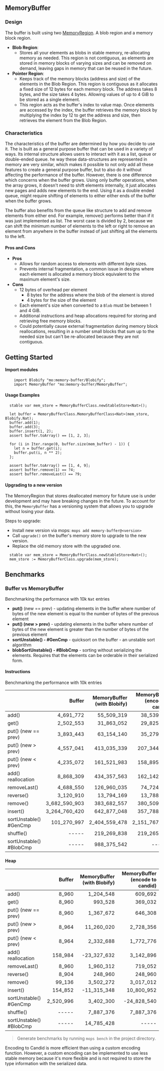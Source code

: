 ## MemoryBuffer

### Design
The buffer is built using two [MemoryRegion](https://github.com/NatLabs/memory-region). A blob region and a memory block region.

- **Blob Region**: 
  - Stores all your elements as blobs in stable memory, re-allocating memory as needed. This region is not contiguous, as elements are stored in memory blocks of varying sizes and can be removed on demand, leaving gaps in memory that can be reused in the future.
- **Pointer Region**: 
  - Keeps track of the memory blocks (address and size) of the elements in the Blob Region. This region is contiguous as it allocates a fixed size of 12 bytes for each memory block. The address takes 8 bytes, and the size takes 4 bytes. Allowing values of up to 4 GiB to be stored as a single element. 
  - This region acts as the buffer's index to value map. Once elements are accessed by the index, the buffer retrieves the memory block by multiplying the index by 12 to get the address and size, then retrieves the element from the Blob Region.

### Characteristics

The characteristics of the buffer are determined by how you decide to use it. The is built as a general purpose buffer that can be used in a variety of ways. Its internal structure allows users to interact with it as a list, queue or double-ended queue. he way these data-structures are represented in memory are very similar, which makes it possible to not only add all these features to create a general purpose buffer, but to also do it without affecting the performance of the buffer.
However, there is one difference which concerns when the buffer grows. Using only buffer operations, when the array grows, it doesn't need to shift elements internally, it just allocates new pages and adds new elements to the end.
Using it as a double ended queue, might require shifting of elements to either either ends of the buffer when the buffer grows.

The buffer also benefits from the queue like structure to add and remove elements from either end. For example, remove() performs better than if it was just implemented as list. The worst case is divided by 2, because we can shift the minimum number of elements to the left or right to remove an element from anywhere in the buffer instead of just shifting all the elements to the left.


#### Pros and Cons
- **Pros**
  - Allows for random access to elements with different byte sizes.
  - Prevents internal fragmentation, a common issue in designs where each element is allocated a memory block equivalent to the maximum element's size.
- **Cons**
  - 12 bytes of overhead per element
    - 8 bytes for the address where the blob of the element is stored
    - 4 bytes for the size of the element
  - Each element's size when converted to a `Blob` must be between 1 and 4 GiB.
  - Additional instructions and heap allocations required for storing and retrieving free memory blocks.
  - Could potentially cause external fragmentation during memory block reallocations, resulting in a number small blocks that sum up to the needed size but can't be re-allocated because they are not contiguous.

## Getting Started
#### Import modules

```motoko
    import Blobify "mo:memory-buffer/Blobify";
    import MemoryBuffer "mo:memory-buffer/MemoryBuffer";
```

#### Usage Examples
```motoko
  stable var mem_store = MemoryBufferClass.newStableStore<Nat>();

  let buffer = MemoryBufferClass.MemoryBufferClass<Nat>(mem_store, Blobify.Nat);
  buffer.add(1);
  buffer.add(3);
  buffer.insert(1, 2);
  assert buffer.toArray() == [1, 2, 3];

  for (i in Iter.range(0, buffer.size(mem_buffer) - 1)) {
    let n = buffer.get(i);
    buffer.put(i, n ** 2);
  };

  assert buffer.toArray() == [1, 4, 9];
  assert buffer.remove(1) == ?4;
  assert buffer.removeLast() == ?9;
```

#### Upgrading to a new version
The MemoryRegion that stores deallocated memory for future use is under development and may have breaking changes in the future. 
To account for this, the `MemoryBuffer` has a versioning system that allows you to upgrade without losing your data.

Steps to upgrade:
- Install new version via mops: `mops add memory-buffer@<version>`
- Call `upgrade()` on the buffer's memory store to upgrade to the new version.
- Replace the old memory store with the upgraded one.

```motoko
  stable var mem_store = MemoryBufferClass.newStableStore<Nat>();
  mem_store := MemoryBufferClass.upgrade(mem_store);
```

## Benchmarks
### Buffer vs MemoryBuffer
Benchmarking the performance with 10k `Nat` entries

- **put()** (new == prev) - updating elements in the buffer where number of bytes of the new element is equal to the number of bytes of the previous element
- **put() (new > prev)** - updating elements in the buffer where number of bytes of the new element is greater than the number of bytes of the previous element
- **sortUnstable() - #GenCmp**   - quicksort on the buffer - an unstable sort algorithm
- **blobSortUnstable() - #BlobCmp** - sorting without serializing the elements. Requires that the elements can be orderable in their serialized form.

#### Instructions

Benchmarking the performance with 10k entries

|                         |        Buffer | MemoryBuffer (with Blobify) | MemoryBuffer (encode to candid) |
| :---------------------- | ------------: | --------------------------: | ------------------------------: |
| add()                   |     4_691_772 |                  55_509_319 |                      38_539_297 |
| get()                   |     2_502_553 |                  31_863_052 |                      29_825_339 |
| put() (new == prev)     |     3_893_443 |                  63_154_140 |                      35_279_406 |
| put() (new > prev)      |     4_557_041 |                 413_035_339 |                     207_344_314 |
| put() (new < prev)      |     4_235_072 |                 161_521_983 |                     158_895_293 |
| add() reallocation      |     8_868_309 |                 434_357_563 |                     162_142_959 |
| removeLast()            |     4_688_550 |                 126_960_035 |                      74_724_171 |
| reverse()               |     3_120_910 |                  13_794_169 |                      13_788_413 |
| remove()                | 3_682_590_903 |                 383_682_557 |                     380_509_119 |
| insert()                | 3_264_760_420 |                 642_877_048 |                     357_788_879 |
| sortUnstable() #GenCmp  |   101_270_997 |               2_404_559_478 |                   2_151_767_821 |
| shuffle()               |         ----- |                 219_269_838 |                     219_265_425 |
| sortUnstable() #BlobCmp |         ----- |                 988_375_542 |                          ------ |

#### Heap

|                         |    Buffer | MemoryBuffer (with Blobify) | MemoryBuffer (encode to candid) |
| :---------------------- | --------: | --------------------------: | ------------------------------: |
| add()                   |     8_960 |                   1_204_548 |                         609_692 |
| get()                   |     8_960 |                     993_528 |                         369_032 |
| put() (new == prev)     |     8_960 |                   1_367_672 |                         646_308 |
| put() (new > prev)      |     8_964 |                  11_260_020 |                       2_728_356 |
| put() (new < prev)      |     8_964 |                   2_332_688 |                       1_772_776 |
| add() reallocation      |   158_984 |                 -23_327_632 |                       3_142_896 |
| removeLast()            |     8_960 |                   1_960_312 |                         719_052 |
| reverse()               |     8_904 |                     248_960 |                         248_960 |
| remove()                |    99_136 |                   3_502_272 |                       3_017_012 |
| insert()                |   154_852 |                 -11_315_348 |                      10_800_952 |
| sortUnstable() #GenCmp  | 2_520_996 |                   3_402_300 |                     -24_828_540 |
| shuffle()               |     ----- |                   7_887_376 |                       7_887_376 |
| sortUnstable() #BlobCmp |     ----- |                  14_785_428 |                           ----- |


> Generate benchmarks by running `mops bench` in the project directory.

Encoding to Candid is more efficient than using a custom encoding function.
However, a custom encoding can be implemented to use less stable memory because it's more flexible and is not required to store the type information with the serialized data.
